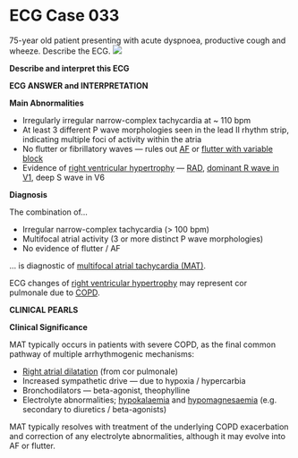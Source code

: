 # ECG Case 033


75-year old patient presenting with acute dyspnoea, productive cough and wheeze. Describe the ECG.
![](https://litfl.com/wp-content/uploads/2018/08/TOP-100-ECG-QUIZ-LITFL-033.jpg)



**Describe and interpret this ECG** 

**ECG ANSWER and INTERPRETATION** 



**Main Abnormalities** 

- Irregularly irregular narrow-complex tachycardia at ~ 110 bpm
- At least 3 different P wave morphologies seen in the lead II rhythm strip, indicating multiple foci of activity within the atria
- No flutter or fibrillatory waves — rules out [AF](https://litfl.com/atrial-fibrillation-ecg-library/) or [flutter with variable block](https://litfl.com/atrial-flutter-ecg-library/)
- Evidence of [right ventricular hypertrophy](https://litfl.com/right-ventricular-hypertrophy-rvh-ecg-library/) — [RAD](https://litfl.com/right-axis-deviation-rad-ecg-library/), [dominant R wave in V1](https://litfl.com/r-wave-ecg-library/), deep S wave in V6



**Diagnosis** 


The combination of…

- Irregular narrow-complex tachycardia (> 100 bpm)
- Multifocal atrial activity (3 or more distinct P wave morphologies)
- No evidence of flutter / AF


… is diagnostic of [multifocal atrial tachycardia (MAT)](https://litfl.com/multifocal-atrial-tachycardia-mat-ecg-library/).


ECG changes of [right ventricular hypertrophy](https://litfl.com/right-ventricular-hypertrophy-rvh-ecg-library/) may represent cor pulmonale due to [COPD](https://litfl.com/ecg-in-chronic-obstructive-pulmonary-disease/).

**CLINICAL PEARLS** 



**Clinical Significance** 


MAT typically occurs in patients with severe COPD, as the final common pathway of multiple arrhythmogenic mechanisms:

- [Right atrial dilatation](https://litfl.com/right-atrial-enlargement-ecg-library/) (from cor pulmonale)
- Increased sympathetic drive — due to hypoxia / hypercarbia
- Bronchodilators — beta-agonist, theophylline
- Electrolyte abnormalities; [hypokalaemia](https://litfl.com/hypokalaemia-ecg-library/) and [hypomagnesaemia](https://litfl.com/hypomagnesaemia-ecg-library/) (e.g. secondary to diuretics / beta-agonists)


MAT typically resolves with treatment of the underlying COPD exacerbation and correction of any electrolyte abnormalities, although it may evolve into AF or flutter.

